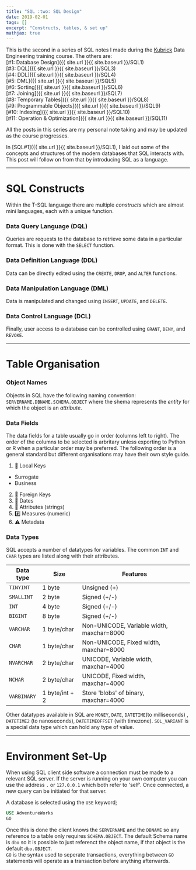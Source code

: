 ```yaml
---
title: "SQL :two: SQL Design"
date: 2019-02-01
tags: []
excerpt: "Constructs, tables, & set up"
mathjax: true
---
```


This is the second in a series of SQL notes I made during the [Kubrick](https://kubrickgroup.com/) Data Engineering training course. The others are:  
[#1: Database Design]({{ site.url }}{{ site.baseurl }}/SQL1)  
[#3: DQL]({{ site.url }}{{ site.baseurl }}/SQL3)  
[#4: DDL]({{ site.url }}{{ site.baseurl }}/SQL4)  
[#5: DML]({{ site.url }}{{ site.baseurl }}/SQL5)  
[#6: Sorting]({{ site.url }}{{ site.baseurl }}/SQL6)  
[#7: Joining]({{ site.url }}{{ site.baseurl }}/SQL7)  
[#8: Temporary Tables]({{ site.url }}{{ site.baseurl }}/SQL8)  
[#9: Programmable Objects]({{ site.url }}{{ site.baseurl }}/SQL9)  
[#10: Indexing]({{ site.url }}{{ site.baseurl }}/SQL10)  
[#11: Operation & Optimization]({{ site.url }}{{ site.baseurl }}/SQL11)  

All the posts in this series are my personal note taking and may be updated as the course progresses.  

In [SQL#1]({{ site.url }}{{ site.baseurl }}/SQL1), I laid out some of the concepts and structures of the modern databases that SQL interacts with. This post will follow on from that by introducing SQL as a language.  

---
# SQL Constructs
Within the T-SQL language there are multiple *constructs* which are almost mini languages, each with a unique function. 

### Data Query Language (DQL)
Queries are requests to the database to retrieve some data in a particular format. This is done with the `SELECT` function. 

### Data Definition Language (DDL)
Data can be directly edited using the `CREATE`, `DROP`, and `ALTER` functions.

### Data Manipulation Language (DML)
Data is manipulated and changed using `INSERT`, `UPDATE`, and `DELETE`.

### Data Control Language (DCL)
Finally, user access to a database can be controlled using `GRANT`, `DENY`, and `REVOKE`.

---
# Table Organisation

### Object Names
Objects in SQL have the following naming convention: `SERVERNAME.DBNAME.SCHEMA.OBJECT` where the shema represents the *entity* for which the object is an *attribute*. 

### Data Fields
The data fields for a table usually go in order (columns left to right). The order of the columns to be selected is arbritary unless exporting to Python or R when a particular order may be preferred. The following order is a general standard but different organisations may have their own style guide.  
1. :key: Local Keys
- Surrogate
- Business
2. :key: Foreign Keys
3. :date: Dates 
4. :page_facing_up: Attributes (strings)
5. :hash: Measures (numeric)
6. :warning: Metadata 

### Data Types
SQL accepts a number of datatypes for variables. The common `INT` and `CHAR` types are listed along with their attributes.  

|Data type|Size|Features|
|---|---|---|
|`TINYINT`|1 byte|Unsigned (+)|
|`SMALLINT`|2 byte|Signed (+/-)|
|`INT`|4 byte|Signed (+/-)|
|`BIGINT`|8 byte|Signed (+/-)|
|`VARCHAR`|1 byte/char|Non-UNICODE, Variable width, maxchar=8000|
|`CHAR`|1 byte/char|Non-UNICODE, Fixed width, maxchar=8000|
|`NVARCHAR`|2 byte/char|UNICODE, Variable width, maxchar=4000|
|`NCHAR`|2 byte/char|UNICODE, Fixed width, maxchar=4000|
|`VARBINARY`|1 byte/int + 2|Store 'blobs' of binary, maxchar=4000|

Other datatypes available in SQL are `MONEY`, `DATE`, `DATETIME`(to milliseconds) , `DATETIME2` (to nanoseconds), `DATETIMEOFFSET` (with timezone). `SQL_VARIANT` is a special data type which can hold any type of value.  

---
# Environment Set-Up
When using SQL client side software a connection must be made to a relevant SQL server. If the server is running on your own computer you can use the address `.` or `127.0.0.1` which both refer to 'self'. Once connected, a new query can be initiated for that server.  

A database is selected using the `USE` keyword;  
```SQL
USE AdventureWorks
GO
```  

Once this is done the client knows the `SERVERNAME` and the `DBNAME` so any reference to a table only requires `SCHEMA.OBJECT`. The default Schema name is `dbo` so it is possible to just referenct the object name, if that object is the default `dbo.OBJECT`.  
`GO` is the syntax used to seperate transactions, everything between `GO` statements will operate as a transaction before anything afterwards.

